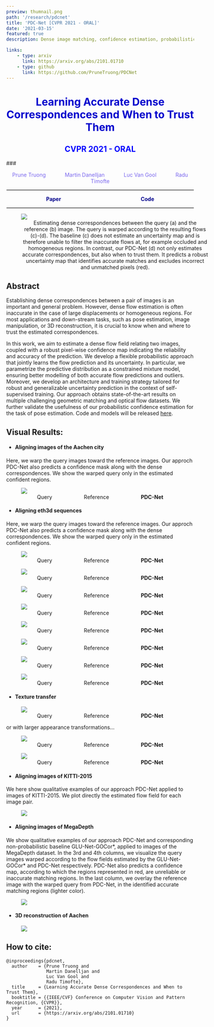 ```yaml
---
preview: thumnail.png
path: '/research/pdcnet'
title: 'PDC-Net [CVPR 2021 - ORAL]'
date: '2021-03-15'
featured: true
description: Dense image matching, confidence estimation, probabilistic model

links:
    - type: arxiv
      link: https://arxiv.org/abs/2101.01710
    - type: github
      link: https://github.com/PruneTruong/PDCNet
---
```



# <div align="center"><span style="color:MediumBlue">Learning Accurate Dense Correspondences and When to Trust Them</span></div>
## <div align="center"><span style="color:Blue">CVPR 2021 - ORAL</span></div>
###<div align="center"><span style="color:MediumSlateBlue" >Prune Truong &nbsp;&nbsp;&nbsp;&nbsp;&nbsp;&nbsp;&nbsp;&nbsp;&nbsp;&nbsp;&nbsp;&nbsp;<a href="https://martin-danelljan.github.io/"  style="text-decoration: none;color: MediumSlateBlue">Martin Danelljan</a> &nbsp;&nbsp;&nbsp;&nbsp;&nbsp;&nbsp;&nbsp;&nbsp;&nbsp;&nbsp;&nbsp;&nbsp;<a href="https://ee.ethz.ch/the-department/faculty/professors/person-detail.OTAyMzM=.TGlzdC80MTEsMTA1ODA0MjU5.html"  style="text-decoration: none;color: MediumSlateBlue">Luc Van Gool</a> &nbsp;&nbsp;&nbsp;&nbsp;&nbsp;&nbsp;&nbsp;&nbsp;&nbsp;&nbsp;&nbsp;&nbsp;<a href="http://people.ee.ethz.ch/~timofter/"  style="text-decoration: none;color: MediumSlateBlue">Radu Timofte</a></span></div>

<hr style="border:0.01px solid LightGray"> </hr>

<div style="display: flex;justify-content: space-around;width:100%">
	<div><a href="https://arxiv.org/abs/2101.01710"  style="text-decoration: none;color: DarkBlue;"><b>Paper</b></a></div>
	<div><a href="https://github.com/PruneTruong/PDCNet" style="text-decoration: none;color: DarkBlue;"><b>Code</b></a></div>
</div>

<hr style="border:0.01px solid LightGray"> </hr>


<figure inline style="width: 100%">
  <img src="./images/intro.png">
  <figcaption style="text-align: center">Estimating dense correspondences between the query (a) and the reference (b) image. The query is warped according to the resulting flows (c)-(d).
The baseline (c) does not estimate an uncertainty map and is therefore unable to filter the inaccurate flows at, for example occluded and homogeneous regions. In contrast, our PDC-Net (d) not only estimates accurate correspondences, but also when to trust them. It predicts a robust uncertainty map that identifies accurate matches and excludes incorrect and unmatched pixels (red).</figcaption>
</figure>

## Abstract
Establishing dense correspondences between a pair of images is an important and general problem. However, dense flow estimation is often inaccurate in the case of large displacements or homogeneous regions. For most applications and down-stream tasks, such as pose estimation, image manipulation, or 3D reconstruction, it is crucial to know when and where to trust the estimated correspondences. 

In this work, we aim to estimate a dense flow field relating two images, coupled with a robust pixel-wise confidence map indicating the reliability and accuracy of the prediction. We develop a flexible probabilistic approach that jointly learns the flow prediction and its uncertainty. In particular, we parametrize the predictive distribution as a constrained mixture model, ensuring better modelling of both accurate flow predictions and outliers. Moreover, we develop an architecture and training strategy tailored for robust and generalizable uncertainty prediction in the context of self-supervised training. Our approach obtains state-of-the-art results on multiple challenging geometric matching and optical flow datasets. We further validate the usefulness of our probabilistic confidence estimation for the task of pose estimation. Code and models will be released [here](https://github.com/PruneTruong/PDCNet).




## Visual Results:

* #### Aligning images of the Aachen city

Here, we warp the query images toward the reference images. Our approch PDC-Net also predicts a confidence mask along with the dense correspondences. We show the warped query only in the estimated confident regions. 

<figure>
<img src="./video_texture_transfer/aachen_concatenated.gif">
<figcaption style="display: flex;justify-content: space-around;width:100%"> <div>Query</div> <div>Reference</div> <div><b>PDC-Net</b></div></figcaption>
</figure>


* #### Aligning eth3d sequences

Here, we warp the query images toward the reference images. Our approch PDC-Net also predicts a confidence mask along with the dense correspondences. We show the warped query only in the estimated confident regions. 

<figure>
<img src="./video_eth3d/delivery_area_0_90_mid_47_concatenated.gif">
<figcaption style="display: flex;justify-content: space-around;width:100%"> <div>Query</div> <div>Reference</div> <div><b>PDC-Net</b></div></figcaption>
</figure>

<figure>
<img src="./video_eth3d/storage_room_0_None_mid_None_concatenated.gif">
<figcaption style="display: flex;justify-content: space-around;width:100%"> <div>Query</div> <div>Reference</div> <div><b>PDC-Net</b></div></figcaption>
</figure>

<figure>
<img src="./video_eth3d/storage_room_2_0_None_mid_None_concatenated.gif">
<figcaption style="display: flex;justify-content: space-around;width:100%"> <div>Query</div> <div>Reference</div> <div><b>PDC-Net</b></div></figcaption>
</figure>


<figure>
<img src="./video_eth3d/tunnel_35_128_mid_48_concatenated.gif">
<figcaption style="display: flex;justify-content: space-around;width:100%"> <div>Query</div> <div>Reference</div> <div><b>PDC-Net</b></div></figcaption>
</figure>


<figure>
<img src="./video_eth3d/electro_98_204_mid_150_concatenated.gif">
<figcaption style="display: flex;justify-content: space-around;width:100%"> <div>Query</div> <div>Reference</div> <div><b>PDC-Net</b></div></figcaption>
</figure>



<figure>
<img src="./video_eth3d/lakeside_0_80_mid_30_concatenated.gif">
<figcaption style="display: flex;justify-content: space-around;width:100%"> <div>Query</div> <div>Reference</div> <div><b>PDC-Net</b></div></figcaption>
</figure>

<figure>
<img src="./video_eth3d/playground_120_220_mid_154_concatenated.gif">
<figcaption style="display: flex;justify-content: space-around;width:100%"> <div>Query</div> <div>Reference</div> <div><b>PDC-Net</b></div></figcaption>
</figure>

<figure>
<img src="./video_eth3d/sand_box_0_None_mid_None_concatenated.gif">
<figcaption style="display: flex;justify-content: space-around;width:100%"> <div>Query</div> <div>Reference</div> <div><b>PDC-Net</b></div></figcaption>
</figure>




* #### Texture transfer

<figure>
<img src="./video_texture_transfer/concatenated.gif">
<figcaption style="display: flex;justify-content: space-around;width:100%"> <div>Query</div> <div>Reference</div> <div><b>PDC-Net</b></div></figcaption>
</figure>


or with larger appearance transformations...

<figure>
<img src="./video_texture_transfer/color/concatenated.gif">
<figcaption style="display: flex;justify-content: space-around;width:100%"> <div>Query</div> <div>Reference</div> <div><b>PDC-Net</b></div></figcaption>
</figure>

<figure>
<img src="./video_texture_transfer/temple/concatenated.gif">
<figcaption style="display: flex;justify-content: space-around;width:100%"> <div>Query</div> <div>Reference</div> <div><b>PDC-Net</b></div></figcaption>
</figure>


* #### Aligning images of KITTI-2015

We here show qualitative examples of our approach PDC-Net applied to images of KITTI-2015. We plot directly the estimated flow field for each image pair.
<figure inline style="max-width: 100%; width: 100%">
  <img src="./images/kitti2015.jpg">
</figure>


* #### Aligning images of MegaDepth

We show qualitative examples of our approach PDC-Net and corresponding non-probabilistic baseline GLU-Net-GOCor\*, applied to images of the MegaDepth dataset. In the 3rd and 4th columns, we visualize the query images warped according to the flow fields estimated by the GLU-Net-GOCor* and PDC-Net respectively. PDC-Net also predicts a confidence map, according to which the regions represented in red, are unreliable or inaccurate matching regions. In the last column, we overlay the reference image with the warped query from PDC-Net, in the identified accurate matching regions (lighter color).
<figure inline style="max-width: 100%; width: 100%">
  <img src="./images/mega_1.png">
</figure>

* #### 3D reconstruction of Aachen


<figure inline style="max-width: 100%; width: 100%">
  <img src="./images/Aachen_0_07_3D_iso_HR copie.jpg">
</figure>

## How to cite:
```
@inproceedings{pdcnet,
  author    = {Prune Truong and
               Martin Danelljan and
               Luc Van Gool and
               Radu Timofte},
  title     = {Learning Accurate Dense Correspondences and When to Trust Them},
  booktitle = {{IEEE/CVF} Conference on Computer Vision and Pattern Recognition, {CVPR}},
  year      = {2021},
  url       = {https://arxiv.org/abs/2101.01710}
}
```

